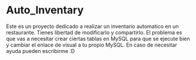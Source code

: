 # Auto_Inventary
Este es un proyecto dedicado a realizar un inventario automatico en un restaurante. Tienes libertad de modificarlo y compartirlo. El problema es que vas a necesitar crear ciertas tablas en MySQL para que se ejecute bien y cambiar el enlace de visual a tu propio MySQL. En caso de necesitar ayuda pueden escribirme :D
